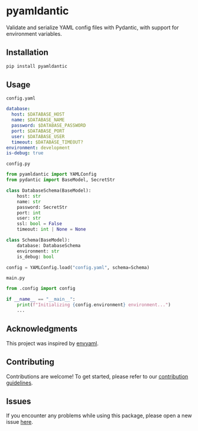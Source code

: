 # pyamldantic

Validate and serialize YAML config files with Pydantic, with support for environment variables.

## Installation

```bash
pip install pyamldantic
```

## Usage

`config.yaml`

```yaml
database:
  host: $DATABASE_HOST
  name: $DATABASE_NAME
  password: $DATABASE_PASSWORD
  port: $DATABASE_PORT
  user: $DATABASE_USER
  timeout: $DATABASE_TIMEOUT?
environment: development
is-debug: true
```

`config.py`

```python
from pyamldantic import YAMLConfig
from pydantic import BaseModel, SecretStr

class DatabaseSchema(BaseModel):
    host: str
    name: str
    password: SecretStr
    port: int
    user: str
    ssl: bool = False
    timeout: int | None = None

class Schema(BaseModel):
    database: DatabaseSchema
    environment: str
    is_debug: bool

config = YAMLConfig.load("config.yaml", schema=Schema)
```

`main.py`

```python
from .config import config

if __name__ == "__main__":
    print(f"Initializing {config.environment} environment...")
    ...
```

## Acknowledgments

This project was inspired by [envyaml](https://github.com/thesimj/envyaml).

## Contributing

Contributions are welcome! To get started, please refer to our [contribution guidelines](https://github.com/stefanofusai/pyamldantic/blob/main/CONTRIBUTING.md).

## Issues

If you encounter any problems while using this package, please open a new issue [here](https://github.com/stefanofusai/pyamldantic/issues).
